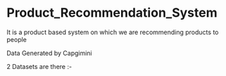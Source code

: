# Product_Recommendation_System
It is a product based system on which we are recommending products to people

Data Generated by Capgimini

2 Datasets are there :- 

